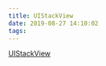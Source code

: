```yaml
---
title: UIStackView
date: 2019-08-27 14:10:02
tags:
---
```

[UIStackView](https://nshipster.com/uistackview/)